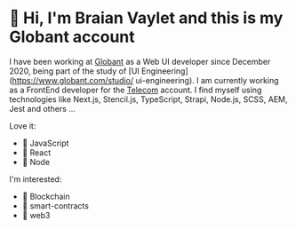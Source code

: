 # 👋 Hi, I'm Braian Vaylet and this is my Globant account

I have been working at [Globant](https://www.globant.com/) as a Web UI developer since December 2020, being part of the study of [UI Engineering](https://www.globant.com/studio/ ui-engineering). I am currently working as a FrontEnd developer for the [Telecom](https://www.telecom.com.ar/) account. 
I find myself using technologies like Next.js, Stencil.js, TypeScript, Strapi, Node.js, SCSS, AEM, Jest and others ...

Love it:
- 💛 JavaScript
- 💙 React
- 💚 Node

I'm interested:
- 🤍 Blockchain
- 🖤 smart-contracts
- 🧡 web3
